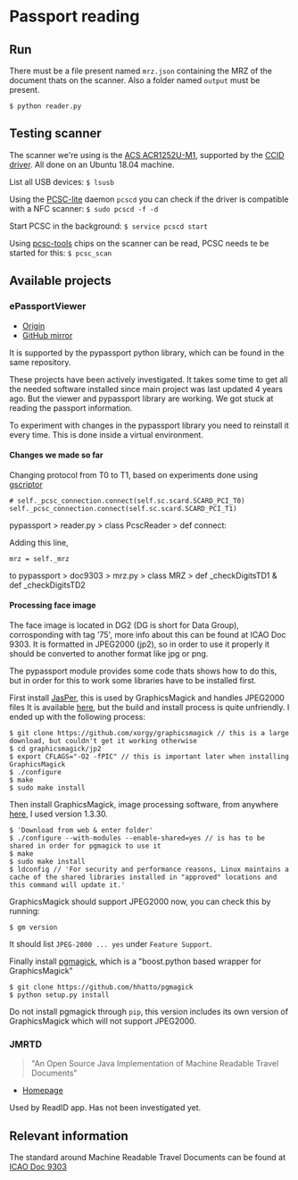 # Passport reading

## Run

There must be a file present named `mrz.json` containing the MRZ of the document thats on the scanner.
Also a folder named `output` must be present.

```
$ python reader.py
```

## Testing scanner

The scanner we're using is the [ACS ACR1252U-M1](https://www.acs.com.hk/en/products/342/acr1252u-usb-nfc-reader-iii-nfc-forum-certified-reader/), supported by the [CCID driver](https://ccid.apdu.fr/). All done on an Ubuntu 18.04 machine.

List all USB devices: `$ lsusb`

Using the [PCSC-lite](https://pcsclite.apdu.fr/) daemon `pcscd` you can check if the driver is compatible with a NFC scanner:
`$ sudo pcscd -f -d`

Start PCSC in the background:
`$ service pcscd start`

Using [pcsc-tools](http://ludovic.rousseau.free.fr/softwares/pcsc-tools/) chips on the scanner can be read, PCSC needs te be started for this:
`$ pcsc_scan`

## Available projects

### ePassportViewer
- [Origin](https://github.com/andrew867/epassportviewer)
- [GitHub mirror](https://github.com/andrew867/epassportviewer)

It is supported by the pypassport python library, which can be found in the same repository.

These projects have been actively investigated. It takes some time to get all the needed software installed since main project was last updated 4 years ago. But the viewer and pypassport library are working.
We got stuck at reading the passport information.

To experiment with changes in the pypassport library you need to reinstall it every time.
This is done inside a virtual environment.

#### Changes we made so far

Changing protocol from T0 to T1, based on experiments done using [gscriptor](ludovic.rousseau.free.fr/softwares/pcsc-tools/)
```
# self._pcsc_connection.connect(self.sc.scard.SCARD_PCI_T0)
self._pcsc_connection.connect(self.sc.scard.SCARD_PCI_T1)
```
pypassport > reader.py > class PcscReader > def connect: 

Adding this line,
```
mrz = self._mrz
```
to pypassport > doc9303 > mrz.py > class MRZ > def _checkDigitsTD1 & def _checkDigitsTD2

#### Processing face image

The face image is located in DG2 (DG is short for Data Group), corrosponding with tag '75', more info about this can be found at ICAO Doc 9303. It is formatted in JPEG2000 (jp2), so in order to use it properly it should be converted to another format like jpg or png.

The pypassport module provides some code thats shows how to do this, but in order for this to work some libraries have to be installed first.

First install [JasPer](http://www.ece.uvic.ca/~frodo/jasper/), this is used by GraphicsMagick and handles JPEG2000 files
It is available [here](https://github.com/mdadams/jasper), but the build and install process is quite unfriendly. I ended up with the following process:

```
$ git clone https://github.com/xorgy/graphicsmagick // this is a large download, but couldn't get it working otherwise
$ cd graphicsmagick/jp2
$ export CFLAGS="-O2 -fPIC" // this is important later when installing GraphicsMagick
$ ./configure
$ make
$ sudo make install
```

Then install GraphicsMagick, image processing software, from anywhere [here](http://www.graphicsmagick.org/download.html), I used version 1.3.30.
```
$ 'Download from web & enter folder'
$ ./configure --with-modules --enable-shared=yes // is has to be shared in order for pgmagick to use it
$ make
$ sudo make install
$ ldconfig // 'For security and performance reasons, Linux maintains a cache of the shared libraries installed in "approved" locations and this command will update it.'
```

GraphicsMagick should support JPEG2000 now, you can check this by running:
```
$ gm version
```
It should list `JPEG-2000 ... yes` under `Feature Support`.

Finally install [pgmagick](https://github.com/hhatto/pgmagick), which is a "boost.python based wrapper for GraphicsMagick" 
```
$ git clone https://github.com/hhatto/pgmagick
$ python setup.py install
```
Do not install pgmagick through `pip`, this version includes its own version of GraphicsMagick which will not support JPEG2000.

### JMRTD
> "An Open Source Java Implementation of Machine Readable Travel Documents"
- [Homepage](https://jmrtd.org/)

Used by ReadID app.
Has not been investigated yet.


## Relevant information

The standard around Machine Readable Travel Documents can be found at [ICAO Doc 9303](https://www.icao.int/publications/pages/publication.aspx?docnum=9303)
